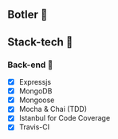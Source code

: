 ## Botler :memo:

## Stack-tech :dart:

### Back-end :wrench:
- [x] Expressjs
- [x] MongoDB
- [x] Mongoose
- [x] Mocha & Chai (TDD)
- [x] Istanbul for Code Coverage
- [x] Travis-CI